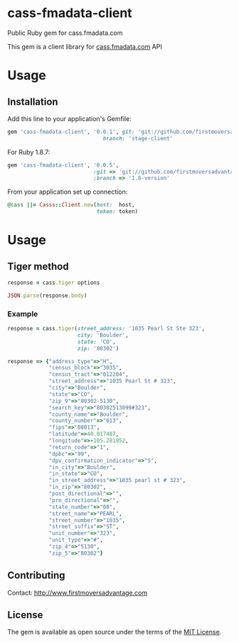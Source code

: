 # cass-fmadata-client
Public Ruby gem for cass.fmadata.com

This gem is a client library for [cass.fmadata.com](cass.fmadata.com) API

# Usage

## Installation
Add this line to your application's Gemfile:

```ruby
gem 'cass-fmadata-client', '0.0.1', git: 'git://github.com/firstmoversadvantage/cass-fmadata-client.git',
                              branch: 'stage-client'
```

For Ruby 1.8.7:
```ruby
gem 'cass-fmadata-client', '0.0.5',
                           :git => 'git://github.com/firstmoversadvantage/cass-fmadata-client.git',
                           :branch => '1.8-version'
```

From your application set up connection:

```ruby
@cass ||= Casss::Client.new(host:  host,
                            token: token)
```

# Usage

## Tiger method

```ruby
response = cass.tiger options

JSON.parse(response.body)
```

### Example

```ruby
response = cass.tiger(street_address: '1035 Pearl St Ste 323',
                      city: 'Boulder',
                      state: 'CO',
                      zip: '80302')
```

```ruby
response => {"address_type"=>"H",
             "census_block"=>"3035",
             "census_tract"=>"012204",
             "street_address"=>"1035 Pearl St # 323",
             "city"=>"Boulder",
             "state"=>"CO",
             "zip_9"=>"80302-5130",
             "search_key"=>"80302513099#323",
             "county_name"=>"Boulder",
             "county_number"=>"013",
             "fips"=>"08013",
             "latitude"=>40.017487,
             "longitude"=>-105.281952,
             "return_code"=>"1",
             "dpbc"=>"99",
             "dpv_confirmation_indicator"=>"S",
             "in_city"=>"Boulder",
             "in_state"=>"CO",
             "in_street_address"=>"1035 pearl st # 323",
             "in_zip"=>"80302",
             "post_directional"=>"",
             "pre_directional"=>"",
             "state_number"=>"08",
             "street_name"=>"PEARL",
             "street_number"=>"1035",
             "street_suffix"=>"ST",
             "unit_number"=>"323",
             "unit_type"=>"#",
             "zip_4"=>"5130",
             "zip_5"=>"80302"}
```

## Contributing
Contact: http://www.firstmoversadvantage.com

## License
The gem is available as open source under the terms of the [MIT License](http://opensource.org/licenses/MIT).